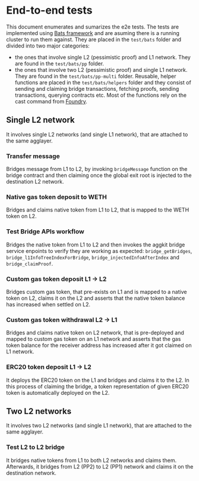 # End-to-end tests

This document enumerates and sumarizes the e2e tests. The tests are implemented using [Bats framework](https://bats-core.readthedocs.io/en/stable/) and are asuming there is a running cluster to run them against. They are placed in the `test/bats` folder and divided into two major categories:
- the ones that involve single L2 (pessimistic proof) and L1 network. They are found in the `test/bats/pp` folder.
- the ones that involve two L2 (pessimistic proof) and single L1 network. They are found in the `test/bats/pp-multi` folder.
Reusable, helper functions are placed in the `test/bats/helpers` folder and they consist of sending and claiming bridge transactions, fetching proofs, sending transactions, querying contracts etc. Most of the functions rely on the cast command from [Foundry](https://book.getfoundry.sh/cast/).

## Single L2 network

It involves single L2 networks (and single L1 network), that are attached to the same agglayer.

### Transfer message

Bridges message from L1 to L2, by invoking `bridgeMessage` function on the bridge contract and then claiming once the global exit root is injected to the destination L2 network.

### Native gas token deposit to WETH

Bridges and claims native token from L1 to L2, that is mapped to the WETH token on L2.

### Test Bridge APIs workflow

Bridges the native token from L1 to L2 and then invokes the aggkit bridge service enpoints to verify they are working as expected: `bridge_getBridges`, `bridge_l1InfoTreeIndexForBridge`, `bridge_injectedInfoAfterIndex` and `bridge_claimProof`.

### Custom gas token deposit L1 -> L2

Bridges custom gas token, that pre-exists on L1 and is mapped to a native token on L2, claims it on the L2 and asserts that the native token balance has increased when settled on L2.

### Custom gas token withdrawal L2 -> L1

Bridges and claims native token on L2 network, that is pre-deployed and mapped to custom gas token on an L1 network and asserts that the gas token balance for the receiver address has increased after it got claimed on L1 network.

### ERC20 token deposit L1 -> L2

It deploys the ERC20 token on the L1 and bridges and claims it to the L2. In this process of claiming the bridge, a token representation of given ERC20 token is automatically deployed on the L2.

## Two L2 networks

It involves two L2 networks (and single L1 network), that are attached to the same agglayer.

### Test L2 to L2 bridge

It bridges native tokens from L1 to both L2 networks and claims them. Afterwards, it bridges from L2 (PP2) to L2 (PP1) network and claims it on the destination network.